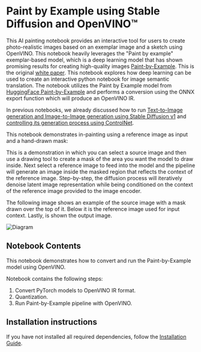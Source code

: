 # Paint by Example using Stable Diffusion and OpenVINO™

This AI painting notebook provides an interactive tool for users to create photo-realistic images based on an exemplar image and a sketch using OpenVINO. This notebook heavily leverages the "Paint by example" exemplar-based model, which is a deep learning model that has shown promising results for creating high-quality images [Paint-by-Example](https://github.com/Fantasy-Studio/Paint-by-Example). This is the original [white paper](https://arxiv.org/abs/2211.13227). This notebook explores how deep learning can be used to create an interactive python notebook for image semantic translation. The notebook utilizes the Paint by Example model from [HuggingFace Paint-by-Example](https://huggingface.co/Fantasy-Studio/Paint-by-Example) and performs a conversion using the ONNX export function which will produce an OpenVINO IR.


In previous notebooks, we already discussed how to run [Text-to-Image generation and Image-to-Image generation using Stable Diffusion v1](../225-stable-diffusion-text-to-image/225-stable-diffusion-text-to-image.ipynb) and [controlling its generation process using ControlNet](../235-controlnet-stable-diffusion/235-controlnet-stable-diffusion.ipynb).

This notebook demonstrates in-painting using a reference image as input and a hand-drawn mask:

This is a demonstration in which you can select a source image and then use a drawing tool to create a mask of the area you want the model to draw inside. Next select a reference image to feed into the model and the pipeline will generate an image inside the masked region that reflects the context of the reference image.
Step-by-step, the diffusion process will iteratively denoise latent image representation while being conditioned on the context of the reference image provided to the image encoder.

The following image shows an example of the source image with a mask drawn over the top of it. Below it is the reference image used for input context. Lastly, is shown the output image.

![Diagram](https://user-images.githubusercontent.com/103226580/235281192-66eeefee-6c6a-45af-b805-0eb10490f78e.png)

## Notebook Contents

This notebook demonstrates how to convert and run the Paint-by-Example model using OpenVINO.

Notebook contains the following steps:
1. Convert PyTorch models to OpenVINO IR format.
2. Quantization.
3. Run Paint-by-Example pipeline with OpenVINO.

## Installation instructions
If you have not installed all required dependencies, follow the [Installation Guide](../../README.md).
